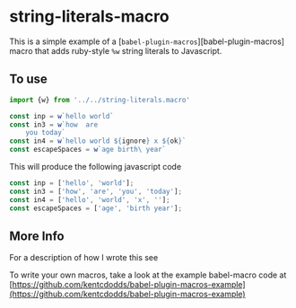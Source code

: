 # string-literals-macro

This is a simple example of a [`babel-plugin-macros`][babel-plugin-macros] macro that adds ruby-style `%w` string literals to Javascript.

## To use

```javascript
import {w} from '../../string-literals.macro'

const inp = w`hello world`
const in3 = w`how  are
    you	today`
const in4 = w`hello world ${ignore} x ${ok}`
const escapeSpaces = w`age birth\ year`
```

This will produce the following javascript code
```javascript
const inp = ['hello', 'world'];
const in3 = ['how', 'are', 'you', 'today'];
const in4 = ['hello', 'world', 'x', ''];
const escapeSpaces = ['age', 'birth year'];
```

## More Info

For a description of how I wrote this see

To write your own macros, take a look at the example babel-macro code at [https://github.com/kentcdodds/babel-plugin-macros-example](https://github.com/kentcdodds/babel-plugin-macros-example)

